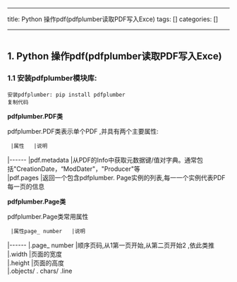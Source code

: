 
--- 
title:  Python 操作pdf(pdfplumber读取PDF写入Exce) 
tags: []
categories: [] 

---
<img alt="" src="https://img-blog.csdnimg.cn/img_convert/f1d7d247b7961a75528a2f18e4ff31fb.webp?x-oss-process=image/format,png">

## 1. Python 操作pdf(pdfplumber读取PDF写入Exce)

### 1.1 安装pdfplumber模块库:

```
安装pdfplumber: pip install pdfplumber
复制代码
```

**pdfplumber.PDF类**

pdfplumber.PDF类表示单个PDF ,并具有两个主要属性:

     |属性   |说明  
 |------
   |pdf.metadata   |从PDF的Info中获取元数据键/值对字典。通常包括"CreationDate，“ModDater"，"Producer"等  
   |pdf.pages   |返回一个包含pdfplumber. Page实例的列表,每一一个实例代表PDF每一页的信息  

**pdfplumber.Page类**

pdfplumber.Page类常用属性

     |属性page_ number   |说明  
 |------
   |.page_ number   |顺序页码,从1第一页开始,从第二页开始2 ,依此类推  
   |.width   |页面的宽度  
   |.height   |页面的高度  
   |.objects/ . chars/ .line  

